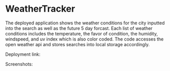 # WeatherTracker

The deployed application shows the weather conditions for the city inputted into the search as well as the future 5 day forcast. Each list of weather conditions includes the temperature, the favor of condition, the humidity, windspeed, and uv index which is also color coded. The code accesses the open weather api and stores searches into local storage accordingly.


Deployment link:


Screenshots:


